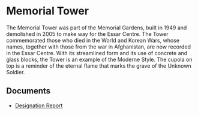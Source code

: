 # Memorial Tower

The Memorial Tower was part of the Memorial Gardens, built in 1949 and demolished in 2005 to make way for the Essar Centre. The Tower commemorated those who died in the World and Korean Wars, whose names, together with those from the war in Afghanistan, are now recorded in the Essar Centre. With its streamlined form and its use of concrete and glass blocks, the Tower is an example of the Moderne Style. The cupola on top is a reminder of the eternal flame that marks the grave of the Unknown Soldier.

## Documents

-   [Designation Report](documents/memorial-tower-designation.pdf)
